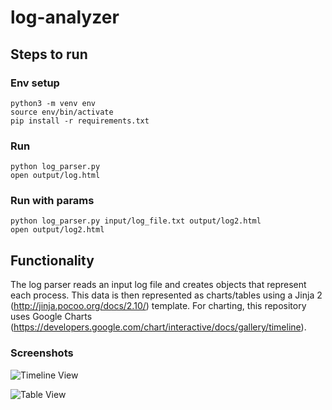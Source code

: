 # log-analyzer

## Steps to run
### Env setup
```
python3 -m venv env
source env/bin/activate
pip install -r requirements.txt 
```
### Run
```
python log_parser.py
open output/log.html
```
### Run with params
```
python log_parser.py input/log_file.txt output/log2.html
open output/log2.html
```

## Functionality

The log parser reads an input log file and creates objects that represent each process. This data is then represented as charts/tables using a Jinja 2 (http://jinja.pocoo.org/docs/2.10/) template. For charting, this repository uses Google Charts (https://developers.google.com/chart/interactive/docs/gallery/timeline).

### Screenshots

![Timeline View](https://user-images.githubusercontent.com/28618260/50991193-ef298080-14c8-11e9-8d12-6c0673976e66.png "Timeline View")

![Table View](https://user-images.githubusercontent.com/28618260/50991196-f0f34400-14c8-11e9-8f34-7cc13fde4989.png "Table View")
